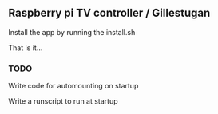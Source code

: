 ## Raspberry pi TV controller / Gillestugan
Install the app by running the install.sh

That is it...

### TODO
Write code for automounting on startup

Write a runscript to run at startup

